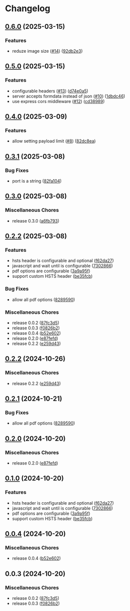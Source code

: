 # Changelog

## [0.6.0](https://github.com/audunru/html2pdf/compare/v0.5.0...v0.6.0) (2025-03-15)


### Features

* reduze image size ([#14](https://github.com/audunru/html2pdf/issues/14)) ([92db2e3](https://github.com/audunru/html2pdf/commit/92db2e32fac8ed3ac8585a1f4e3094106431b65c))

## [0.5.0](https://github.com/audunru/html2pdf/compare/v0.4.0...v0.5.0) (2025-03-15)


### Features

* configurable headers ([#13](https://github.com/audunru/html2pdf/issues/13)) ([d74e0a5](https://github.com/audunru/html2pdf/commit/d74e0a573175154a2839150e30ffe50b837cf1ce))
* server accepts formdata instead of json ([#10](https://github.com/audunru/html2pdf/issues/10)) ([1dbdc46](https://github.com/audunru/html2pdf/commit/1dbdc465cb1c55616cebf2fb90cde5a3d8b24f2f))
* use express cors middleware ([#12](https://github.com/audunru/html2pdf/issues/12)) ([cd38989](https://github.com/audunru/html2pdf/commit/cd38989c59e8d3d7665df22cf1e0511ce199cb0c))

## [0.4.0](https://github.com/audunru/html2pdf/compare/v0.3.1...v0.4.0) (2025-03-09)


### Features

* allow setting payload limit ([#8](https://github.com/audunru/html2pdf/issues/8)) ([82dc8ea](https://github.com/audunru/html2pdf/commit/82dc8ea733c80793a23c0eed8c546fd0c13cb0b9))

## [0.3.1](https://github.com/audunru/html2pdf/compare/v0.3.0...v0.3.1) (2025-03-08)


### Bug Fixes

* port is a string ([82fa104](https://github.com/audunru/html2pdf/commit/82fa10410e8bb462b21d01519e1db1a7b2906692))

## [0.3.0](https://github.com/audunru/html2pdf/compare/v0.2.2...v0.3.0) (2025-03-08)


### Miscellaneous Chores

* release 0.3.0 ([a6fb793](https://github.com/audunru/html2pdf/commit/a6fb7933e2e95c7fb6b91cbf2e1cb1b1bd74f97f))

## [0.2.2](https://github.com/audunru/html2pdf/compare/v0.2.2...v0.2.2) (2025-03-08)


### Features

* hsts header is configurable and optional ([f62da27](https://github.com/audunru/html2pdf/commit/f62da27a9a44b22306c1f2dfaceb12f293b8a2b1))
* javascript and wait until is configurable ([7302866](https://github.com/audunru/html2pdf/commit/73028666c985449fc0422473cfb8bfae63e0fb50))
* pdf options are configurable ([3a9a95f](https://github.com/audunru/html2pdf/commit/3a9a95f5cb38b1d0f562453e78dad183a875791e))
* support custom HSTS header ([be35fcb](https://github.com/audunru/html2pdf/commit/be35fcb07eabbed6d66f8b74208f875a04add195))


### Bug Fixes

* allow all pdf options ([8289590](https://github.com/audunru/html2pdf/commit/8289590179a15e8e8026d9d7a303a63da068a3cb))


### Miscellaneous Chores

* release 0.0.2 ([87fc3d5](https://github.com/audunru/html2pdf/commit/87fc3d5953d8eefeeef66370907ed81a3f75e292))
* release 0.0.3 ([f0826b2](https://github.com/audunru/html2pdf/commit/f0826b2709bb5c1c600906b87ce4b73e22a9ecd5))
* release 0.0.4 ([b52e602](https://github.com/audunru/html2pdf/commit/b52e6028406d6bdab8d069493cda83cc2b087981))
* release 0.2.0 ([e87fefd](https://github.com/audunru/html2pdf/commit/e87fefd6d6f9a3b0d514db4893778a81522ee222))
* release 0.2.2 ([e259d43](https://github.com/audunru/html2pdf/commit/e259d43f6006ce20465cb6caa0280e74f401a192))

## [0.2.2](https://github.com/audunru/aws-lambda-pdf/compare/v0.2.1...v0.2.2) (2024-10-26)


### Miscellaneous Chores

* release 0.2.2 ([e259d43](https://github.com/audunru/aws-lambda-pdf/commit/e259d43f6006ce20465cb6caa0280e74f401a192))

## [0.2.1](https://github.com/audunru/aws-lambda-pdf/compare/v0.2.0...v0.2.1) (2024-10-21)


### Bug Fixes

* allow all pdf options ([8289590](https://github.com/audunru/aws-lambda-pdf/commit/8289590179a15e8e8026d9d7a303a63da068a3cb))

## [0.2.0](https://github.com/audunru/aws-lambda-pdf/compare/v0.1.0...v0.2.0) (2024-10-20)


### Miscellaneous Chores

* release 0.2.0 ([e87fefd](https://github.com/audunru/aws-lambda-pdf/commit/e87fefd6d6f9a3b0d514db4893778a81522ee222))

## [0.1.0](https://github.com/audunru/aws-lambda-pdf/compare/v0.0.4...v0.1.0) (2024-10-20)


### Features

* hsts header is configurable and optional ([f62da27](https://github.com/audunru/aws-lambda-pdf/commit/f62da27a9a44b22306c1f2dfaceb12f293b8a2b1))
* javascript and wait until is configurable ([7302866](https://github.com/audunru/aws-lambda-pdf/commit/73028666c985449fc0422473cfb8bfae63e0fb50))
* pdf options are configurable ([3a9a95f](https://github.com/audunru/aws-lambda-pdf/commit/3a9a95f5cb38b1d0f562453e78dad183a875791e))
* support custom HSTS header ([be35fcb](https://github.com/audunru/aws-lambda-pdf/commit/be35fcb07eabbed6d66f8b74208f875a04add195))

## [0.0.4](https://github.com/audunru/aws-lambda-pdf/compare/v0.0.3...v0.0.4) (2024-10-20)


### Miscellaneous Chores

* release 0.0.4 ([b52e602](https://github.com/audunru/aws-lambda-pdf/commit/b52e6028406d6bdab8d069493cda83cc2b087981))

## 0.0.3 (2024-10-20)


### Miscellaneous Chores

* release 0.0.2 ([87fc3d5](https://github.com/audunru/aws-lambda-pdf/commit/87fc3d5953d8eefeeef66370907ed81a3f75e292))
* release 0.0.3 ([f0826b2](https://github.com/audunru/aws-lambda-pdf/commit/f0826b2709bb5c1c600906b87ce4b73e22a9ecd5))
